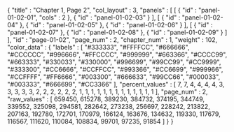 {
  "title" : "Chapter 1, Page 2",
  "col_layout" : 3,
  "panels" : [
    [
      {
        "id" : "panel-01-02-01",
        "cols" : 2
      },
      {
        "id" : "panel-01-02-03"
      }
    ],
    [
      {
        "id" : "panel-01-02-04"
      },
      {
        "id" : "panel-01-02-05"
      },
      {
        "id" : "panel-01-02-06"
      }
    ],
    [
      {
        "id" : "panel-01-02-07"
      },
      {
        "id" : "panel-01-02-08"
      },
      {
        "id" : "panel-01-02-09"
      }
    ]
  ],
  "id" : "page-01-02",
  "page_num" : 2,
  "chapter_num" : 1,
  "weight" : 102,
  "color_data" : {
    "labels" : [
      "#333333",
      "#FFFFCC",
      "#666666",
      "#CCCCCC",
      "#996666",
      "#FFCCCC",
      "#999999",
      "#663366",
      "#CCCC99",
      "#663333",
      "#330033",
      "#330000",
      "#996699",
      "#99CC99",
      "#CC9999",
      "#333300",
      "#CC6666",
      "#CCFFCC",
      "#993366",
      "#CC6699",
      "#999966",
      "#CCFFFF",
      "#FF6666",
      "#003300",
      "#666633",
      "#99CC66",
      "#000033",
      "#003333",
      "#666699",
      "#CC3366"
    ],
    "percent_values" : [
      7,
      7,
      4,
      4,
      4,
      4,
      3,
      3,
      3,
      3,
      3,
      2,
      2,
      2,
      2,
      2,
      2,
      1,
      1,
      1,
      1,
      1,
      1,
      1,
      1,
      1,
      1,
      1,
      1,
      1
    ],
    "page_num" : 2,
    "raw_values" : [
      659450,
      615278,
      389230,
      384732,
      374195,
      344749,
      339552,
      325098,
      294581,
      282642,
      273238,
      256697,
      228242,
      213822,
      207163,
      192780,
      172701,
      170979,
      166124,
      163676,
      134632,
      119330,
      117679,
      116567,
      111620,
      110084,
      108834,
      99701,
      97235,
      91854
    ]
  }
}
